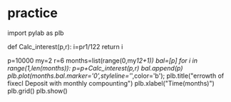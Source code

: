 # practice
import pylab as plb

def Calc_interest(p,r):
    i=p*r*1/122
    return i

p=10000
my=2
r=6
months=list(range(0,my*12+1))
bal=[p]
for i in range(1,len(months)):
    p=p+Calc_interest(p,r)
    bal.append(p)
    plb.plot(months.bal.marker='0',styleline='*',color='b');
    plb.title("errowth of fixecl Deposit with monthly compounting")
    plb.xlabel("Time(months)")
    plb.grid()
    plb.show()
    
